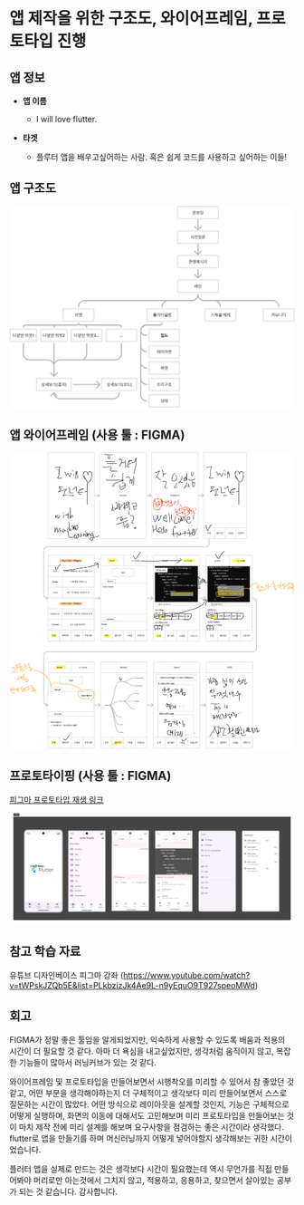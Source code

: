 # 앱 제작을 위한 구조도, 와이어프레임, 프로토타입 진행

## 앱 정보

- **앱 이름**

  - I will love flutter.

- **타겟**

  - 플루터 앱을 배우고싶어하는 사람. 혹은 쉽게 코드를 사용하고 싶어하는 이들!

## 앱 구조도

![AI-UX-4-2-08 original](1_구조도.png)

## 앱 와이어프레임 (사용 툴 : FIGMA)

![AI-UX-4-2-11_j7hKLsb original](2_와이어프레임.png)

## 프로토타이핑 (사용 툴 : FIGMA)

[피그마 프로토타입 재생 링크](https://www.figma.com/proto/vEGlcVKdMtIo8ilziPuiup/first_project?t=PhHVAPRtWCl5VTn4-1)

![AI-UX-4-2-13 original](3_프로토타입.png)

## 참고 학습 자료

유튜브 디자인베이스 피그마 강좌 (https://www.youtube.com/watch?v=tWPskJZQb5E&list=PLkbzizJk4Ae9L-n9yEquO9T927speoMWd)

## 회고

FIGMA가 정말 좋은 툴임을 알게되었지만, 익숙하게 사용할 수 있도록 배움과 적용의 시간이 더 필요할 것 같다.
아마 더 욕심을 내고싶었지만, 생각처럼 움직이지 않고, 복잡한 기능들이 많아서 러닝커브가 있는 것 같다.

와이어프레임 및 프로토타입을 만들어보면서 시행착오를 미리할 수 있어서 참 좋았던 것 같고,
어떤 부분을 생각해야하는지 더 구체적이고 생각보다 미리 만들어보면서 스스로 질문하는 시간이 많았다.
어떤 방식으로 레이아웃을 설계할 것인지, 기능은 구체적으로 어떻게 실행하며, 화면의 이동에 대해서도 고민해보며
미리 프로토타입을 만들어보는 것이 마치 제작 전에 미리 설계를 해보며 요구사항을 점검하는 좋은 시간이라 생각했다.
flutter로 앱을 만들기를 하며 머신러닝까지 어떻게 넣어야할지 생각해보는 귀한 시간이었습니다.

플러터 앱을 실제로 만드는 것은 생각보다 시간이 필요했는데 역시 무언가를 직접 만들어봐야 머리로만 아는것에서 그치지 않고,
적용하고, 응용하고, 찾으면서 살아있는 공부가 되는 것 같습니다.
감사합니다.
